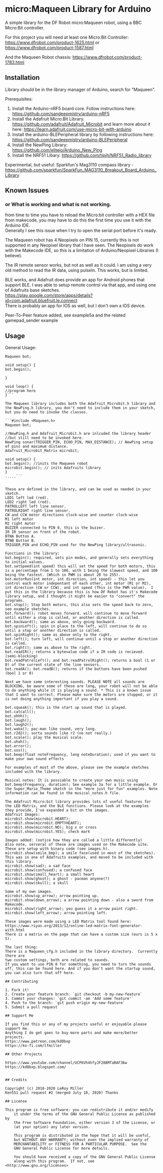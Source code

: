 # micro:Maqueen Library for Arduino

A simple library for the DF Robot micro:Maqueen robot, using a BBC Micro:Bit controller.  

For this project you will need at least one Micro:Bit Controller:
https://www.dfrobot.com/product-1625.html or https://www.dfrobot.com/product-1587.html   

And the Maqueen Robot chassis: https://www.dfrobot.com/product-1783.html   

## Installation

Library should be in the library manager of Arduino, search for "Maqueen".  

Prerequisites: 
1) Install the Arduino-nRF5 board core. Follow instructions here:  
https://github.com/sandeepmistry/arduino-nRF5  
2) Install the Adafruit Micro:Bit Library.  
https://github.com/adafruit/Adafruit_Microbit and learn more about it here:  https://learn.adafruit.com/use-micro-bit-with-arduino   
3) Install the arduino-BLEPeripheral library by following instructions here:  
https://github.com/sandeepmistry/arduino-BLEPeripheral   
4) Install the NewPing Library: https://github.com/eliteio/Arduino_New_Ping  
5) Install the NRF51 Libary: https://github.com/tipih/NRF51_Radio_library  

Experimental, but useful:
Sparkfun's Mag3110 compass library - https://github.com/sparkfun/SparkFun_MAG3110_Breakout_Board_Arduino_Library   

## Known Issues 
### or What is working and what is not working.

from time to time you have to reload the Micro:bit controller with a HEX file from
makecode, you may have to do this the first time you use it with the Arduino IDE.  
Generally I see this issue when I try to open the serial port before it's ready.  

The Maqueen robot has 4 Neopixels on PIN 15, currently this is not supported in any Neopixel library that I have seen. The Neopixels do work with the Makecode IDE, so this is a limitation of Arduino/Neopixel Libraries (I believe).  

The IR remote sensor works, but not as well as it could. I am using a very old method to read the IR data, using pulseIn. This works, but is limited.  
 
BLE works, and Adafruit does provide an app for Android phones that support BLE. I was able to setup remote control via that app, and using one of Adafruits base sketches.  
https://play.google.com/store/apps/details?id=com.adafruit.bluefruit.le.connect   
There is probably an app for IOS as well, but I don't own a IOS device.  

Peer-To-Peer feature added, see example5a and the related gamepad_sender example  

## Usage

General Usage:  

```#include <Maqueen.h>
Maqueen bot;

void setup() {
bot.begin();

}

void loop() {
//program here
}```

The Maqueen library includes both the Adafruit_Microbit.h library and the NewPing.h library, you don't need to include them in your sketch, but you do need to invoke the classes.  

```#include <Maqueen.h>
Maqueen bot;

//NewPing.h and Adafruit_Microbit.h are inlcuded the library header
//but still need to be invoked here.
NewPing sonar(TRIGGER_PIN, ECHO_PIN, MAX_DISTANCE); // NewPing setup of pins and maximum distance.
Adafruit_Microbit_Matrix microbit;

void setup() {
bot.begin(); //inits the Maqueen robot
microbit.begin(); // inits Adafruits library
}
.....```


These are defined in the library, and can be used as needed in your sketch.  
LED1 left led (red).  
LED2 right led (red).  
PATROLLEFT left line sensor.  
PATROLRIGHT right line sensor.  
CW and CCW motor directions clock-wise and counter clock-wise  
M1 left motor  
M2 right motor  
BUZZER connected to PIN 0, this is the buzzer.  
IR IR sensor on front of the robot.  
BTNA Button A.  
BTNB Button B.  
TRIGGER_PIN and ECHO_PIN used for the NewPing library/ultrasonic.

Functions in the library:  
bot.begin(); required, sets pin modes, and generally sets everything to initial values.  
bot.setSpeed(int speed) this will set the speed for both motors, this is a percentage from 1 to 100, with 1 being the slowest speed, and 100 being the fastest. (Which in PWM is about 20 to 255).  
bot.motorRun(int motor, int direction, int speed) - this let you control each motor indepentant of each other, int motor (M1 or M2), int direction (CW or CCW), and int speed (This is the PWM value).  I put this in the library because this is how DF Robot has it's Makecode library setup, and I thought it might be easier to "convert" the programs.  
bot.stop(); Stop both motors, this also sets the speed back to zero, see example sketches.  
bot.forward(); robot moves forward. will continue to move forward until either a stop is called, or another direction is called.   
bot.backward(); same as above, only going backward.  
bot.spinLeft(); spin in place to the left, will continue to do so until a stop or another direction is called.  
bot.spinRight(); same as above only to the right.  
bot.left(); turn left, will continue until a stop or another direction is called.  
bot.right(); same as above to the right.  
bot.readIR(); returns a bytevalue code if a IR code is recieved. (semi-blocking)  
bot.readPatrolLeft(); and bot.readPatrolRight(); returns a bool (1 or 0) of the current state of the line sensors.  
bot.readA(); bot.readB(); returns if the buttons have been pushed (bool 1 or 0)

Next we have some interesting sounds. PLEASE NOTE all sounds are BLOCKING, be aware some of these are long, your robot will not be able to do anything while it is playing a sound. * This is a known issue that I want to correct. Please make sure the motors are stopped, or it is not doing anything important if you play a sound.  

bot.squeak(); this is the start up sound that is played.  
bot.catcall();  
bot.ohhh();  
bot.laugh();  
bot.laugh2();  
bot.waka(); pac-man like sound, very long.  
bot.r2d2(); sorta sounds like r2 (no not really.)  
bot.scale(); play the musical scale.  
bot.uhoh();  
bot.error();  
bot.sos();  
bot.beep(float noteFrequency, long noteDuration); used if you want to make your own sound effects  

For examples of most of the above, please see the example sketches included with the library.  

Musical notes: It is possiable to create your own music using bot.beep(Frequency, duration); See example 3a for a little example. Or the Super_Mario_Theme sketch in the "more just for fun" examples. Note information can be found in the musical_notes.h file.  

The Adafruit Micro:bit library provides lots of useful features for the LED Matrix, and the BLE functions. Please look at the examples they provide, I've expanded a bit on the images.  
Adafruit Images:  
microbit.show(microbit.HEART);  
microbit.show(microbit.EMPTYHEART);  
microbit.show(microbit.NO); big x or cross  
microbit.show(microbit.YES); check mark  

Images added: (notice how they are called a little differently)  
Also note, serveral of these are images used on the Makecode site.  
These are setup with binary code (see images.h).  
microbit.show(smile_bmp); a smile face(used in most of the sketches). This was in one of Adafruits examples, and moved to be included with this library.  
microbit.show(sad); a sad face  
microbit.show(confused); a confused face  
microbit.show(small_heart); a small heart  
microbit.show(ghost); a ghost - pacman anyone(?)  
microbit.show(skull); a skull  

Some of my own images.  
microbit.show(up_arrow); arrow pointing up.  
microbit.show(down_arrow); a arrow pointing down - also a sword from Makecode.  
microbit.show(right_arrow); you guess it a arrow point right.  
microbit.show(left_arrow); arrow pointing left.  

These images were made using a LED Matrix tool found here:  
https://www.riyas.org/2013/12/online-led-matrix-font-generator-with.html  
There is a matrix on the page that can have a custom size (ours is 5 x 5).  

The last thing:  
There is a Maqueen_cfg.h included in the library directory.  Currently there are
two custom settings, both are related to sounds. 
If you want to use PIN 0 for something, you need to turn the sounds off, this can be found here. And if you don't want the startup sound, you can also turn that off here.  

## Contributing

1. Fork it!
2. Create your feature branch: `git checkout -b my-new-feature`
3. Commit your changes: `git commit -am 'Add some feature'`
4. Push to the branch: `git push origin my-new-feature`
5. Submit a pull request

## Support Me

If you find this or any of my projects useful or enjoyable please support me.  
Anything I do get goes to buy more parts and make more/better projects.  
https://www.patreon.com/kd8bxp  
https://ko-fi.com/lfmiller  

## Other Projects

https://www.youtube.com/channel/UCP6Vh4hfyJF288MTaRAF36w  
https://kd8bxp.blogspot.com/  


## Credits

Copyright (c) 2018-2020 LeRoy Miller
Ken551 pull request #2 (merged July 18, 2020) Thanks

## License

This program is free software: you can redistribute it and/or modify
    it under the terms of the GNU General Public License as published by
    the Free Software Foundation, either version 3 of the License, or
    (at your option) any later version.

    This program is distributed in the hope that it will be useful,
    but WITHOUT ANY WARRANTY; without even the implied warranty of
    MERCHANTABILITY or FITNESS FOR A PARTICULAR PURPOSE.  See the
    GNU General Public License for more details.

    You should have received a copy of the GNU General Public License
    along with this program.  If not, see <http://www.gnu.org/licenses>
